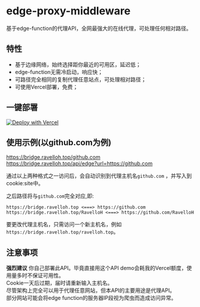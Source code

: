 <!-- https://github.com/RavelloH/edge-proxy-middleware -->
# edge-proxy-middleware
基于edge-function的代理API，全网最强大的在线代理，可处理任何相对路径。  

## 特性
- 基于边缘网络，始终选择距你最近的可用区，延迟低；
- edge-function无需冷启动，响应快；
- 可路径完全相同的复制代理任意站点，可处理相对路径；
- 可使用Vercel部署，免费；

## 一键部署
[![Deploy with Vercel](https://vercel.com/button)](https://vercel.com/new/clone?repository-url=https%3A%2F%2Fgithub.com%2FRavelloH%2Fedge-proxy-middleware)

<!-- https://vercel.com/new/clone?repository-url=https%3A%2F%2Fgithub.com%2FRavelloH%2Fedge-proxy-middleware -->

## 使用示例(以github.com为例)
https://bridge.ravelloh.top/github.com  
https://bridge.ravelloh.top/api/edge?url=https://github.com

通过以上两种格式之一访问后，会自动识别到代理主机名`github.com` ，并写入到cookie:site中。

之后路径将与`github.com`完全对应,即:
```
https://bridge.ravelloh.top <===> https://github.com
https://bridge.ravelloh.top/RavelloH <===> https://github.com/RavelloH
```

要更改代理主机名，只需访问一个新主机名，例如`https://bridge.ravelloh.top/ravelloh.top`。

## 注意事项
**强烈建议** 你自己部署此API。毕竟直接用这个API demo会耗我的Vercel额度，使用量多时不保证可用性。  
Cookie一天后过期，届时请重新输入主机名。  
尽管架构上完全可以用于代理任意网站，但本API的主要用途是代理API。  
部分网站可能会将edge function的服务器IP段视为爬虫而造成访问异常。


